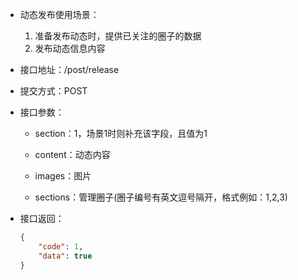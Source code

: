 * 动态发布使用场景：
  1. 准备发布动态时，提供已关注的圈子的数据
  2. 发布动态信息内容

* 接口地址：/post/release

* 提交方式：POST

* 接口参数：

  * section：1，场景1时则补充该字段，且值为1

  * content：动态内容

  * images：图片

  * sections：管理圈子\(圈子编号有英文逗号隔开，格式例如：1,2,3\)

* 接口返回：

  ```json
  {
      "code": 1,
      "data": true
  }
  ```



